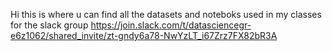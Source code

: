 Hi this is where u can  find all the datasets and noteboks used in my classes for the
slack group https://join.slack.com/t/datasciencegr-e6z1062/shared_invite/zt-gndy6a78-NwYzLT_i67Zrz7FX82bR3A
